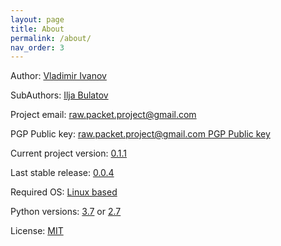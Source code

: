 ```yaml
---
layout: page
title: About
permalink: /about/
nav_order: 3
---
```


Author: [Vladimir Ivanov](https://github.com/Vladimir-Ivanov-Git)

SubAuthors: [Ilja Bulatov](https://github.com/barrracud4)

Project email: [raw.packet.project@gmail.com](mailto:raw.packet.project@gmail.com)

PGP Public key: [raw.packet.project@gmail.com PGP Public key](https://raw-packet.github.io/static/pgp/Raw-packet.asc)

Current project version: [0.1.1](https://github.com/raw-packet/raw-packet)

Last stable release: [0.0.4](https://github.com/raw-packet/raw-packet/releases/tag/v0.0.4)

Required OS: [Linux based](https://en.wikipedia.org/wiki/Linux)

Python versions: [3.7](https://www.python.org/downloads/release/python-374/) or [2.7](https://www.python.org/download/releases/2.7/)

License: [MIT](https://github.com/raw-packet/raw-packet/blob/master/LICENSE)